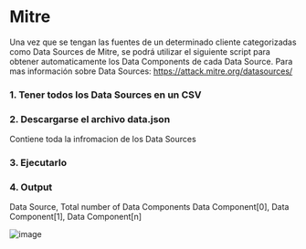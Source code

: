 # Mitre

Una vez que se tengan las fuentes de un determinado cliente categorizadas como Data Sources de Mitre, se podrá utilizar el siguiente script para obtener automaticamente los Data Components de cada Data Source.
Para mas información sobre Data Sources: https://attack.mitre.org/datasources/


### 1. Tener todos los Data Sources en un CSV

### 2. Descargarse el archivo data.json

Contiene toda la infromacion de los Data Sources

### 3. Ejecutarlo

### 4. Output

Data Source, Total number of Data Components
Data Component[0],
Data Component[1],
Data Component[n]

![image](https://user-images.githubusercontent.com/36732743/204591161-8233a016-a4f0-40c3-be3a-b815d79dcc74.png)






